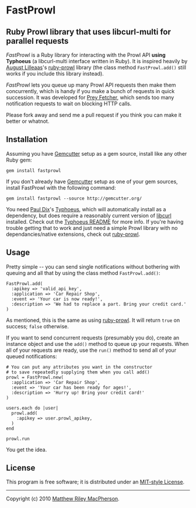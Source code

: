 # FastProwl
## Ruby Prowl library that uses libcurl-multi for parallel requests

*FastProwl* is a Ruby library for interacting with the Prowl API **using Typhoeus** (a libcurl-multi interface written in Ruby). It is inspired heavily by [August Lilleaas](http://august.lilleaas.net/)'s [ruby-prowl](http://github.com/augustl/ruby-prowl) library (the class method `FastProwl.add()` still works if you include this library instead).

*FastProwl* lets you queue up many Prowl API requests then make them concurrently, which is handy if you make a bunch of requests in quick succession. It was developed for [Prey Fetcher](http://preyfetcher.com), which sends too many notification requests to wait on blocking HTTP calls.

Please fork away and send me a pull request if you think you can make it better or whatnot.

## Installation

Assuming you have [Gemcutter](http://gemcutter.org/) setup as a gem source, install like any other Ruby gem:

	gem install fastprowl

If you don't already have [Gemcutter](http://gemcutter.org/) setup as one of your gem sources, install FastProwl with the following command:

	gem install fastprowl --source http://gemcutter.org/

You need [Paul Dix](http://www.pauldix.net/)'s [Typhoeus](http://github.com/pauldix/typhoeus), which will automatically install as a dependency, but does require a reasonably current version of [libcurl](http://curl.haxx.se/libcurl/) installed. Check out the [Typhoeus README](http://github.com/pauldix/typhoeus/blob/master/README.textile) for more info. If you're having trouble getting that to work and just need a simple Prowl library with no dependancies/native extensions, check out [ruby-prowl](http://github.com/augustl/ruby-prowl).

## Usage

Pretty simple -- you can send single notifications without bothering with queuing and all that by using the class method `FastProwl.add()`:

	FastProwl.add(
      :apikey => 'valid_api_key',
      :application => 'Car Repair Shop',
      :event => 'Your car is now ready!',
      :description => 'We had to replace a part. Bring your credit card.'
    )

As mentioned, this is the same as using [ruby-prowl](http://github.com/augustl/ruby-prowl). It will return `true` on success; `false` otherwise.

If you want to send concurrent requests (presumably you do), create an instance object and use the `add()` method to queue up your requests. When all of your requests are ready, use the `run()` method to send all of your queued notifications:

	# You can put any attributes you want in the constructor
	# to save repeatedly supplying them when you call add()
	prowl = FastProwl.new(
	  :application => 'Car Repair Shop',
	  :event => 'Your car has been ready for ages!',
	  :description => 'Hurry up! Bring your credit card!'
	)
	
	users.each do |user|
	  prowl.add(
	    :apikey => user.prowl_apikey,
      )
	end
	
	prowl.run

You get the idea.

## License

This program is free software; it is distributed under an [MIT-style License](http://fosspass.org/license/mit?author=Matthew+Riley+MacPherson&year=2010).

---

Copyright (c) 2010 [Matthew Riley MacPherson](http://lonelyvegan.com).